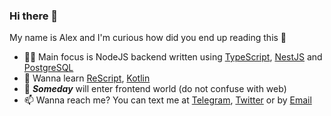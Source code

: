 ### Hi there 👋

My name is Alex and I'm curious how did you end up reading this 🤔

- 👨‍💻 Main focus is NodeJS backend written using [TypeScript](https://www.typescriptlang.org), [NestJS](https://github.com/nestjs/nest) and [PostgreSQL](https://www.postgresql.org)
- 🌱 Wanna learn [ReScript](https://rescript-lang.org), [Kotlin](https://kotlinlang.org)
- 🌚 ___Someday___ will enter frontend world (do not confuse with web)
- 📫 Wanna reach me? You can text me at [Telegram](http://t.me/BOTKooper), [Twitter](https://twitter.com/@botkooper) or by [Email](mailto:botkooper@gmail.com)
